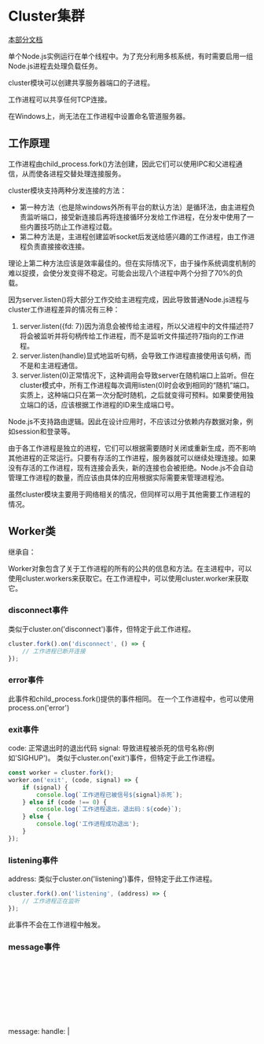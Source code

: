 # Cluster集群

[本部分文档](http://nodejs.cn/api/cluster.html)

单个Node.js实例运行在单个线程中。为了充分利用多核系统，有时需要启用一组Node.js进程去处理负载任务。

cluster模块可以创建共享服务器端口的子进程。

工作进程可以共享任何TCP连接。

在Windows上，尚无法在工作进程中设置命名管道服务器。

## 工作原理

工作进程由child_process.fork()方法创建，因此它们可以使用IPC和父进程通信，从而使各进程交替处理连接服务。

cluster模块支持两种分发连接的方法：

* 第一种方法（也是除windows外所有平台的默认方法）是循环法，由主进程负责监听端口，接受新连接后再将连接循环分发给工作进程，在分发中使用了一些内置技巧防止工作进程过载。
* 第二种方法是，主进程创建监听socket后发送给感兴趣的工作进程，由工作进程负责直接接收连接。

理论上第二种方法应该是效率最佳的。但在实际情况下，由于操作系统调度机制的难以捉摸，会使分发变得不稳定。可能会出现八个进程中两个分担了70%的负载。

因为server.listen()将大部分工作交给主进程完成，因此导致普通Node.js进程与cluster工作进程差异的情况有三种：

1. server.listen({fd: 7})因为消息会被传给主进程，所以父进程中的文件描述符7将会被监听并将句柄传给工作进程，而不是监听文件描述符7指向的工作进程。
2. server.listen(handle)显式地监听句柄，会导致工作进程直接使用该句柄，而不是和主进程通信。
3. server.listen(0)正常情况下，这种调用会导致server在随机端口上监听。但在cluster模式中，所有工作进程每次调用listen(0)时会收到相同的“随机”端口。实质上，这种端口只在第一次分配时随机，之后就变得可预料。如果要使用独立端口的话，应该根据工作进程的ID来生成端口号。

Node.js不支持路由逻辑。因此在设计应用时，不应该过分依赖内存数据对象，例如session和登录等。

由于各工作进程是独立的进程，它们可以根据需要随时关闭或重新生成，而不影响其他进程的正常运行。只要有存活的工作进程，服务器就可以继续处理连接。如果没有存活的工作进程，现有连接会丢失，新的连接也会被拒绝。Node.js不会自动管理工作进程的数量，而应该由具体的应用根据实际需要来管理进程池。

虽然cluster模块主要用于网络相关的情况，但同样可以用于其他需要工作进程的情况。

## Worker类

继承自：<EventEmitter>

Worker对象包含了关于工作进程的所有的公共的信息和方法。在主进程中，可以使用cluster.workers来获取它。在工作进程中，可以使用cluster.worker来获取它。

### disconnect事件

类似于cluster.on('disconnect')事件，但特定于此工作进程。

```js
cluster.fork().on('disconnect', () => {
    // 工作进程已断开连接
});
```

### error事件

此事件和child_process.fork()提供的事件相同。
在一个工作进程中，也可以使用process.on('error')

### exit事件

code: <number>正常退出时的退出代码
signal: <string>导致进程被杀死的信号名称(例如'SIGHUP')。
类似于cluster.on('exit')事件，但特定于此工作进程。

```js
const worker = cluster.fork();
worker.on('exit', (code, signal) => {
    if (signal) {
        console.log(`工作进程已被信号${signal}杀死`);
    } else if (code !== 0) {
        console.log(`工作进程退出，退出码：${code}`);
    } else {
        console.log('工作进程成功退出');
    }
});
```

### listening事件

address: <Object>
类似于cluster.on('listening')事件，但特定于此工作进程。

```js
cluster.fork().on('listening', (address) => {
    // 工作进程正在监听
});
```

此事件不会在工作进程中触发。

### message事件

message: <Object>
handle: <undefined> | <Object>
类似于cluster.on('message')事件，但特定于此工作进程。
在工作进程内，也可以使用process.on('message')

```js
const cluster = require('cluster');
const http = require('http');
if (cluster.isMaster) {
    // 跟踪http请求
    let numReqs = 0;
    setInterval(() => {
        console.log(`请求的数量 = ${numReqs}`);
    }, 1000);

    // 对请求计数
    function messageHandler(msg) {
        if (msg.cmd && msg.cmd === 'notifyRequest') {
            numReqs += 1;
        }
    }

    // 启动worker并监听包含notifyRequest的消息
    const numCPUs = require('os').cpus().length;
    for (let i = 0; i < numCPUs; i++) {
        cluster.fork();
    }
    for (const id in cluster.workers) {
        cluster.workers[id].on('message', messageHandler);
    }
} else {
    // 工作进程有一个http服务器
    http.Server((req, res) => {
        res.writeHead(200);
        res.end('hello world');
        // 通知主进程接收到了请求
        process.send({cmd: 'notifyRequest'});
    }).listen(8000);
}
```

### online事件

类似于cluster.on('online')事件，但特定于此工作进程。

```js
cluster.fork().on('online', () => {
    // 工作进程已上线
});
```

### worker.disconnect()

* Returns: <cluster.Worker> worker的引用

在一个工作进程内，调用此方法会关闭所有的server，并等待这些server的'close'事件执行，然后关闭IPC管道。
在主进程内，会给工作进程发送一个内部消息，导致工作进程自身调用.disconnect()。
会设置.exitedAfterDisconnect。
当一个server关闭后，它将不再接收新的连接，但新连接会被其他正在监听的工作进程接收。已建立的连接可以正常关闭。当所有连接都关闭后，通往该工作进程的IPC管道将会关闭，允许工作进程优雅地撕掉，详见server.close()。
以上情况只针对服务端连接，工作进程不会自动关闭客户端链接，disconnect方法在退出前不会等待客户端连接关闭。
在工作进程中，也存在process.disconnect，但他不是这个函数，他是disconnect()。
因为长时间运行的服务端连接可能组织工作进程断开连接，可以采用发送消息的方法，让应用采取相应的动作来关闭连接。也可以通过设置超时，当'disconnect'事件在某段事件后仍没有触发时关闭工作进程。

```js
if (cluster.isMaster) {
    const worker = cluster.fork();
    let timeout;
    worker.on('listening', (address) => {
        worker.send('shutdown');
        worker.disconnect();
        timeout = setTimeout(() => {
            worker.kill();
        }, 2000);
    });
    worker.on('disconnect', () => {
        clearTimeout(timeout);
    });
} else if (cluster.isWorker) {
    const net = require('net');
    const server = net.createServer((socket) => {
        // 连接永远不会结束
    });
    server.listen(8000);
    process.on('message', (msg) => {
        if (msg === 'shutdown') {
            // 将所有与服务器的连接优雅地关闭
        }
    });
}
```

### worker.exitedAfterDisconnect

* <boolean>

如果工作进程由于.kill()或.disconnect()而退出，则此属性为true。如果工作进程以任何其他方式退出，则为false。如果工作进程尚未退出，则为undefined。

worker.exitedAfterDisconnect可以用于区分自发退出还是被动退出，主进程可以根据这个值决定是否重新衍生工作进程。

```js
cluster.on('exit', (worker, code, signal) => {
    if (worker.exitedAfterDisconnect === true) {
        console.log('自发退出，无需担心');
    }
})
// 杀死工作进程
```

### worker.id

* <number>

每一个新衍生的工作进程都会被赋予自己独一无二的编号，这个编号就是存储在id里面。
当工作进程还存活时，这个编号可以作为在cluster.workers中的索引。

### worker.isConnected()

当工作进程通过IPC管道连接至主进程时，这个方法返回true，否则返回false。一个工作进程在创建后会自动连接到它的主进程。当'disconnect'事件被触发时才会断开连接。

### worker.isDead()

当工作进程被终止时（包括自动退出或被发送信号），这个方法返回true。否则返回false。

```js
const cluster = require('cluster');
const http = require('http');
const numCPUs = require('os').cpus().length;
if (cluster.isMaster) {
    console.log(`主进程${process.pid}正在运行`);
    // 衍生工作进程
    for (let i = 0; i < numCPUs; i++) {
        cluster.fork();
    }
    cluster.on('fork', (worker) => {
        console.log('工作进程已关闭:', wroker.isDead());
    });
    cluster.on('exit', (worker, code, signal) => {
        console.log('工作进程已关闭:', worker.isDead());
    });
} else {
    // 工作进程可以共享任何TCP连接。在这种情况下，它是一个HTTP服务器
    http.createServer((req, res) => {
        res.writeHead(200);
        res.end(`当前进程 ${process.pid}`);
        process.kill(process.pid);
    }).listen(8000);
}
```

### worker.kill([signal='SIGTERM'])

* signal <string> 发送给工作进程的杀死信号的名称

这个方法将会杀死工作进程。在主进程中，通过断开与worker.process的连接来实现，一旦断开连接后，通过signal来杀死工作进程。在工作进程中，通过断开IPC管道来实现，然后以代码0退出进程。

因为kill()会尝试正常地断开工作进程，所以很容易无限期地等待断开连接完成。例如，如果工作进程进入无限循环，则永远不会发生正常断开连接。如果不需要正常的断开连接行为，请使用worker.process.kill()。

将导致.exitedAfterDisconnect被设置。

为向后兼容，这个方法与worker.destroy()等义。

在工作进程中，也存在process.kill()，但它不是这个函数，它是kill()。

### worker.process

* ChildProcess

所有的工作进程都是通过child_process.fork()来创建的，这个方法返回的对象被存储为.process。在工作进程中，process属于全局对象。

当process上发生'disconnect'时间，并且.exitedAfterDisconnect的值不是true时，工作进程会调用process.exit(0)。这样就可以防止链接意外断开。

### worker.send(message[, sendHandle[, options]][, callback])

* message <Object>
* sendHandle <Handle>
* options <Object> options参数（如果存在）是一个对象，用于参数化某些类型的句柄的发送。options支持以下属性：
    * keepOpen <boolean> 当传递net.Socket实例时可以使用的值。当为true时，套接字在发送的过程中保持打开状态。默认值：false
* callback <Function>
* return: <boolean>

发送一个消息给工作进程或主进程，也可以附带发送一个句柄。
在主进程中，这会发送消息给特定的工作进程。相当于ChildProcess.send()。
在工作进程中，这会发送消息给主进程。相当于process.send()。
在这个例子里面，工作进程将主进程发送的消息响应回去：

```js
if (cluster.isMaster) {
    const worker = cluster.fork();
    worker.send('你好');
} else if (cluster.isWorker) {
    process.on('message', (msg) => {
        process.seng(msg);
    });
}
```

## disconnect事件

* worker <cluster.Worker>

在工作进程的IPC管道被断开后触发。可能导致事件触发的原因包括：工作进程优雅地退出、被杀死、或手动断开连接（如调用worker.disconnect()）

disconnect和exit事件之间可能存在延迟。这些时间可以用来检测是否在清理过程中被卡住，或是否存在长时间运行的连接。

```js
cluster.on('disconnect', (worker) => {
    console.log(`工作进程 #${worker.id} 已断开连接`);
});
```

## exit事件

* worker <cluster.Worker>
* code <number> 正常退出时的退出代码
* signal <string> 导致进程被杀死的信号名称

当任何一个工作进程关闭的时候，cluster模块都将会触发exit事件。
这可以用于重启工作进程（通过再次调用.fork()）

```js
cluster.on('exit', (worker, code, signal) => {
    console.log('工作进程 %d 关闭 (%s). 重启中...', worker.process.pid, signal || code);
    cluster.fork();
});
```

## fork事件

* worker <cluster.Worker>

当新的工作进程被衍生时，cluster模块将会触发fork事件。可以被用来记录工作进程活动，并产生一个自定义的超时。

```js
const timeouts = [];
function errorMsg() {
    console.log('连接出错');
}
cluster.on('fork', (worker) => {
    timeouts[worker.id] = setTimeout(errorMsg, 2000);
});
cluster.on('listening', (worker) => {
    clearTimeout(timeouts[worker.id]);
});
cluster.on('exit', (worker, code, signal) => {
    clearTimeout(timeouts[worker.id]);
    errorMsg();
});
```

## listening事件

* worker <cluster.Worker>
* address <Object>

当一个工作进程调用listen()后，工作进程上的server会触发listening事件，同时主进程上的cluster也会触发listening事件。
事件句柄使用两个参数来执行，其中worker包含了工作进程对象，address包含了以下的连接属性：address、port和addressType。当工作进程同时监听多个地址时，这些参数非常有用

```js
cluster.on('listening', (worker, address) => {
    console.log(`工作进程已连接到${address.address}:${address.port}`);
});
// addressType可选值包括：
// 4 => TCPv4
// 6 => TCPv6
// -1 => Unix域socket
// udp4 or upd6 => UDPv4或v6
```

## message事件

* worker <cluster.Worker>
* message <Object>
* handle <undefined> | <Object>

当集群主进程从任何工作进程接收到消息时触发

## online事件

* worker <cluster.Worker>

当衍生一个新的工作进程后，工作进程应当响应一个上线消息。当主进程收到上线消息后将会触发此事件。fork事件和online事件的区别在于，当主进程衍生工作进程时触发fork，当工作进程运行时触发online。

```js
cluster.on('online', (worker) => {
    console.log('工作进程被衍生后响应');
});
```

## setup事件

* settings <Object>

每当.setupMaster()被调用时触发。
settings对象是.setupMaster()被调用时的cluster.settings对象，并且只能查询，因为在一个时间点内.setupMaster()可以被调用多次。
如果精确度十分重要，则使用cluster.settings。

## cluster.disconnect([callback])

* callback <Function> 当所有工作进程都断开连接并且所有句柄都关闭的时候调用。

在cluster.workers的每个工作进程中调用.disconnect()。
当所有工作进程断开连接后，所有内部句柄将会关闭，这个时候如果没有等待事件的话，运行主进程优雅地关闭。
这个方法可以选择添加一个回调参数，当结束时会调用这个回调函数。
这个方法只能由主进程调用。

## cluster.fork([env])

* env <Object> 要添加到进程环境变量的键值对。
* return: <cluster.Worker>

衍生出一个新的工作进程。
这只能通过主进程调用。

## cluster.isMaster

* <boolean>

如果该进程是主进程，则为true。这是由process.env.NODE_UNIQUE_ID决定的。如果process.env.NODE_UNIQUE_ID未定义，则isMaster为true。

## cluster.isWorker

* <boolean>

如果该进程不是主进程，则为true（与cluster.isMaster相反）

## cluster.schedulingPolicy

调度策略，包括循环计数的cluster.SCHED_RR，以及由操作系统决定的cluster.SCHED_NONE。这是一个全局设置，当第一个工作进程被衍生或者调用.setupMaster()时，都将第一时间生效。
除windows外的所有操作系统中，SCHED_RR都是默认设置。只要libuv可以有效地分发IOCP句柄，而不会导致严重的性能冲击的话，Windows系统也会更改为SCHED_RR。
cluster.schedulingPolicy可以通过设置NODE_CLUSTER_SCHED_POLICY环境变量来实现。这个环境变量的有效值包括rr和none

## cluster.settings

* <Object>
    * execArgv <string[]> 传给Node.js可执行文件的字符串参数列表。默认值：process.execArgv
    * exec <string> 工作进程的文件路径。默认值: process.argv[1]。
    * args <string[]> 传给工作进程的字符串参数。默认值: process.argv.slice(2)。
    * cwd <string> 工作进程的当前工作目录。默认值: undefined（从父进程继承）。
    * silent <boolean> 是否需要发送输出到父进程的 stdio。默认值: false。
    * stdio <Array> 配置衍生的进程的 stdio。 由于 cluster 模块运行依赖于 IPC，这个配置必须包含 'ipc'。如果提供了这个选项，则覆盖 silent。
    * uid <number> 设置进程的用户标识符。参阅 setuid(2)。
    * gid <number> 设置进程的群组标识符。参阅 setgid(2)。
    * inspectPort <number> | <Function> 设置工作进程的检查端口。这可以是一个数字、或不带参数并返回数字的函数。默认情况下，每个工作进程都有自己的端口，从主进程的 process.debugPort 开始递增。
    * windowsHide <boolean> 隐藏衍生的进程的控制台窗口（通常在 Windows 系统上会创建）。默认值: false。

调用 .setupMaster()（或 .fork()）之后，这个配置对象将会包含这些配置项，包括默认值。
这个对象不打算被修改或手动设置。

## cluster.setupMaster([settings])

* settings <Object> 详见cluster.settings.

setupMaster用于修改默认的fork行为。一旦调用，将会按照cluster.settings进行设置。
所有的设置只对后来的.fork()调用有效，对之前的工作进程无影响。
唯一无法通过.setupMaster()设置的属性是传给.fork()的env属性。
上述的默认值只在第一次调用时有效，当后续调用时，将采用cluster.setupMaster()调用时的当前值。

```js
const cluster = require('cluster');
cluster.setupMaster({
    exec: 'worker.js',
    args: ['--use', 'https'],
    silent: true
});
cluster.fork();     // https工作进程
cluster.setupMaster({
    exec: 'worker.js',
    args: ['--use', 'http']
});
cluster.fork();     // http工作进程
```

这只能由主进程调用。

## cluster.worker

* <Object>

当前工作进程对象的引用。对于主进程则无效。

```js
const cluster = require('cluster');
if (cluster.isMaster) {
    console.log('这是主进程');
    cluster.fork();
    cluster.fork();
} else if (cluster.isWorker) {
    console.log(`这是工作进程 #${cluster.worker.id}`);
}
```

## cluster.workers

* <Object>

这是一个哈希表，储存了活跃的工作进程对象，使用id作为键名。这使得可以方便地遍历所有工作进程。只能在主进程中调用。
工作进程断开连接以及退出后，将会从cluster.workers里面移除。这两个事件的先后顺序并不能预先确定。但可以保证的是，cluster.workers的移除工作在 disconnect和exit两个事件中的最后一个触发之前完成。

```js
// 遍历所有工作进程。
function eachWorker(callback) {
    for (const id in cluster.workers) {
        callback(cluster.workers[id]);
    }
}
eachWorker((worker) => {
    worker.send('通知所有工作进程');
});
```

使用工作进程的唯一id是定位工作进程最简单的方式。

```js
socket.on('data', (id) => {
    const worker = cluster.workers[id];
});
```





